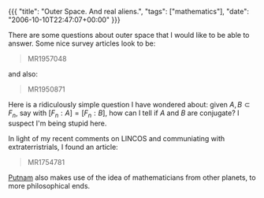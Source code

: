 {{{
  "title": "Outer Space.  And real aliens.",
  "tags": ["mathematics"],
  "date": "2006-10-10T22:47:07+00:00"
}}}

  There are some questions about outer space that I would like to be able to answer.  Some nice survey articles look to be:

> MR1957048

and also:

> MR1950871

Here is a ridiculously simple question I have wondered about: given $A, B \subset F_n$, say with $[F_n : A] = [F_n : B]$, how can I tell if $A$ and $B$ are conjugate?  I suspect I'm being stupid here.

In light of my recent comments on LINCOS and communiating with extraterristrials, I found an article:

> MR1754781

[Putnam](http://www.math.harvard.edu/preceptor/seminar/2001/index02.html) also makes use of the idea of mathematicians from other planets, to more philosophical ends.

